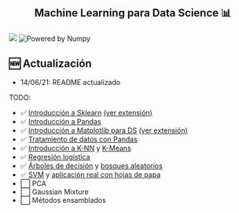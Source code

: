 <h2 align="center">
<p>Machine Learning para Data Science 📊</p>
</h2>

[![](https://img.shields.io/pypi/pyversions/scikit-learn.svg)](https://www.python.org/)
![Powered by Numpy](https://img.shields.io/badge/powered%20by-Numpy-blue.svg?style=flat&colorA=57BAF9&colorB=007D8A)



## 🆕 Actualización
- 14/06/21: README actualizado

 TODO:
- ✅ [Introducción a Sklearn](Notebooks/Clase1.ipynb) [(ver extensión)](Notebooks/Clase1-extension.ipynb)
- ✅ [Introducción a Pandas](Notebooks/Clase2.ipynb)
- ✅ [Introducción a Matplotlib para DS](Notebooks/Clase3.ipynb) [(ver extensión)](Notebooks/Clase3-extension.ipynb)
- ✅ [Tratamiento de datos con Pandas](Notebooks/Clase4.ipynb)
- ✅ [Introducción a K-NN](Notebooks/Clase5.ipynb) y [K-Means](Notebooks/Clase6.ipynb)
- ✅ [Regresión logística](Notebooks/Clase7.ipynb) 
- ✅ [Árboles de decisión](Notebooks/Clase8.ipynb) y [bosques aleatorios](Notebooks/Clase9.ipynb)
- ✅ [SVM](Notebooks/Clase10.ipynb) y [aplicación real con hojas de papa](SVM/)
- ⬜️ PCA
- ⬜️ Gaussian Mixture
- ⬜️ Métodos ensamblados

